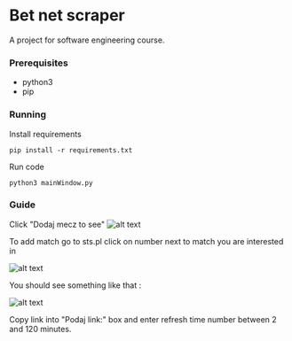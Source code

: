 # Bet net scraper

A project for software engineering course.

### Prerequisites
* python3
* pip
### Running 
Install requirements

```
pip install -r requirements.txt
```
Run code

```
python3 mainWindow.py
```

### Guide

Click "Dodaj mecz to see"
![alt text](https://raw.githubusercontent.com/gitBKrp/BetScraper/master/data/1.png)

To add match go to sts.pl click on number next to match you are interested in

![alt text](https://raw.githubusercontent.com/gitBKrp/BetScraper/master/data/3.png)

You should see something like that :

![alt text](https://raw.githubusercontent.com/gitBKrp/BetScraper/master/data/4.png)

Copy link into "Podaj link:" box and enter refresh time number between 2 and 120 minutes.



